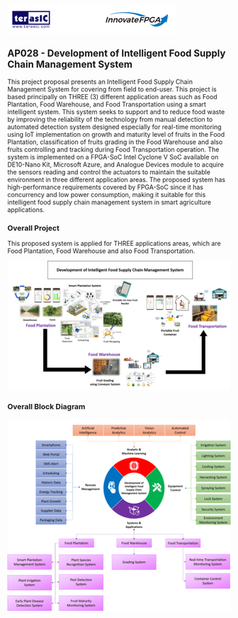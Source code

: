 ![Overall Project](https://github.com/StarGazeRWK/InnovateFPGA2021-2-AP028/blob/main/picture/InnovateFPGA%20Logo.png)

## AP028 - Development of Intelligent Food Supply Chain Management System

This project proposal presents an Intelligent Food Supply Chain Management System for covering from field to end-user. This project is based principally on THREE (3) different application areas such as Food Plantation, Food Warehouse, and Food Transportation using a smart intelligent system. This system seeks to support and to reduce food waste by improving the reliability of the technology from manual detection to automated detection system designed especially for real-time monitoring using IoT implementation on growth and maturity level of fruits in the Food Plantation, classification of fruits grading in the Food Warehouse and also fruits controlling and tracking during Food Transportation operation. The system is implemented on a FPGA-SoC Intel Cyclone V SoC available on DE10-Nano Kit, Microsoft Azure, and Analogue Devices module to acquire the sensors reading and control the actuators to maintain the suitable environment in three different application areas. The proposed system has high-performance requirements covered by FPGA-SoC since it has concurrency and low power consumption, making it suitable for this intelligent food supply chain management system in smart agriculture applications.
<br />

### Overall Project

This proposed system is applied for THREE applications areas, which are Food Plantation, Food Warehouse and also Food Transportation.

![Overall Project](https://github.com/StarGazeRWK/InnovateFPGA2021-2-AP028/blob/main/picture/Overall%20Project.png)


### Overall Block Diagram

![Overall BlockDiagram](https://github.com/StarGazeRWK/InnovateFPGA2021-2-AP028/blob/main/picture/Overall%20Block%20Diagram.png)
